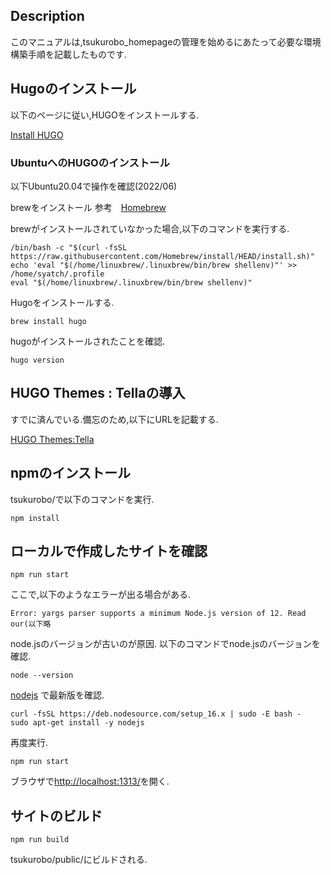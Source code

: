 ## Description
このマニュアルは,tsukurobo_homepageの管理を始めるにあたって必要な環境構築手順を記載したものです.

## Hugoのインストール
以下のページに従い,HUGOをインストールする.

[Install HUGO](https://gohugo.io/getting-started/installing/)

### UbuntuへのHUGOのインストール
以下Ubuntu20.04で操作を確認(2022/06)

brewをインストール
参考　[Homebrew](https://brew.sh/)

brewがインストールされていなかった場合,以下のコマンドを実行する.
```
/bin/bash -c "$(curl -fsSL https://raw.githubusercontent.com/Homebrew/install/HEAD/install.sh)"
echo 'eval "$(/home/linuxbrew/.linuxbrew/bin/brew shellenv)"' >> /home/syatch/.profile
eval "$(/home/linuxbrew/.linuxbrew/bin/brew shellenv)"
```

Hugoをインストールする.
```
brew install hugo
```

hugoがインストールされたことを確認.
```
hugo version
```

## HUGO Themes : Tellaの導入
すでに済んでいる.備忘のため,以下にURLを記載する.

[HUGO Themes:Tella](https://themes.gohugo.io/themes/tella/)

## npmのインストール
tsukurobo/で以下のコマンドを実行.

```
npm install
```

## ローカルで作成したサイトを確認
```
npm run start
```

ここで,以下のようなエラーが出る場合がある.
```
Error: yargs parser supports a minimum Node.js version of 12. Read our(以下略
```

node.jsのバージョンが古いのが原因.
以下のコマンドでnode.jsのバージョンを確認.

```
node --version
```

[nodejs](https://nodejs.org/ja/)
で最新版を確認.

```
curl -fsSL https://deb.nodesource.com/setup_16.x | sudo -E bash -
sudo apt-get install -y nodejs
```
再度実行.
```
npm run start
```

ブラウザで[http://localhost:1313/](http://localhost:1313/)を開く.

## サイトのビルド
```
npm run build
```

tsukurobo/public/にビルドされる.